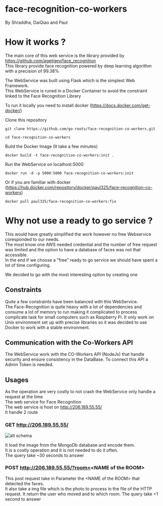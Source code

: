 # face-recognition-co-workers
By Shraddha, DaiQiao and Paul

# How it works ?
The main core of this web service is the library provided by https://github.com/ageitgey/face_recognition  
This library provide face recognition powered by deep learning algorithm with a precision of 99.38%  

The WebService was built using Flask which is the simplest Web Framework.  
This WebService is runed in a Docker Container to avoid the constraint linked to the Face Recognition Library

To run it locally you need to install docker (https://docs.docker.com/get-docker/)  

Clone this repository
```shell
git clone https://github.com/go-roots/face-recognition-co-workers.git
```
```shell
cd face-recognition-co-workers
```
Build the Docker Image (It take a few minutes)
```shell
docker build -t face-recognition-co-workers:init .
```
Run the WebService on localhost:5000
```shell
docker run -d -p 5000:5000 face-recognition-co-workers:init
```
Or if you are familiar with docker (https://hub.docker.com/repository/docker/paul325/face-recognition-co-workers)
```shell
docker pull paul325/face-recognition-co-workers:fix
```


# Why not use a ready to go service ?
This would have greatly simplified the work however no free Webservice coresponded to our needs.  
The most know one AWS needed credential and the number of free request was limited and the option to have a database of faces was not that accessible.  
In the end if we choose a "free" ready to go service we should have spent a lot of time configuring.  

We decided to go with the most interesting option by creating one

## Constraints
Quite a few constraints have been balanced with this WebService.  
The Face-Recognition is quite heavy with a lot of dependencies and consume a lot of memory to run making it complicated to process complicate task for small computers such as Raspberry Pi.
It only work on Unix environment set up with precise libraries so it was decided to use Docker to work with a stable environment.

## Communication with the Co-Workers API
The WebService work with the CO-Workers API (NodeJs) that handle security and ensure consistency in the DataBase. To connect this API a Admin Token is needed.  


## Usages  
As the operation are very costly to not crash the WebService only handle a request at the time  
The web service for Face Recognition   
The web service is host on http://206.189.55.55/   
It handle 2 route  

### GET http://206.189.55.55/
![alt schema](https://user-images.githubusercontent.com/63868715/99016560-b55bb200-2557-11eb-8083-d966d7f53dbc.png)

It load the image from the MongoDb database and encode them.   
It is a costly operation and it is not needed to do it often.   
The query take ~30 seconds to answer

### POST http://206.189.55.55/?room=<NAME of the ROOM\>

This post request take in Parameter the <NAME of the ROOM\> that detected the faces.   
It also take a img file which is the photo to process in the file of the HTTP request.
It return the user who moved and to which room.
The query take <1 second to answer

